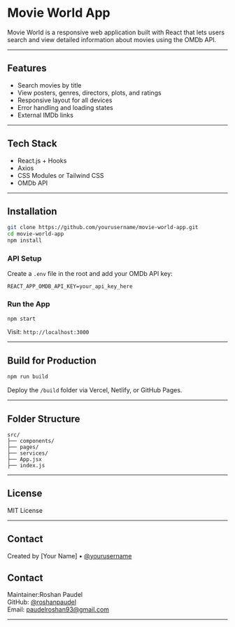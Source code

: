 # Movie World App

Movie World is a responsive web application built with React that lets users search and view detailed information about movies using the OMDb API.

---

## Features

- Search movies by title
- View posters, genres, directors, plots, and ratings
- Responsive layout for all devices
- Error handling and loading states
- External IMDb links

---

## Tech Stack

- React.js + Hooks
- Axios
- CSS Modules or Tailwind CSS
- OMDb API

---

## Installation

```bash
git clone https://github.com/yourusername/movie-world-app.git
cd movie-world-app
npm install
```

### API Setup

Create a `.env` file in the root and add your OMDb API key:

```env
REACT_APP_OMDB_API_KEY=your_api_key_here
```

### Run the App

```bash
npm start
```

Visit: `http://localhost:3000`

---

## Build for Production

```bash
npm run build
```

Deploy the `/build` folder via Vercel, Netlify, or GitHub Pages.

---

## Folder Structure

```
src/
├── components/
├── pages/
├── services/
├── App.jsx
├── index.js
```

---

## License

MIT License

---

## Contact

Created by [Your Name] • [@yourusername](https://github.com/yourusername)

## Contact

Maintainer:Roshan Paudel  
GitHub: [@roshanpaudel](https://github.com/roshanpaudel)  
Email: paudelroshan93@gmail.com

---
